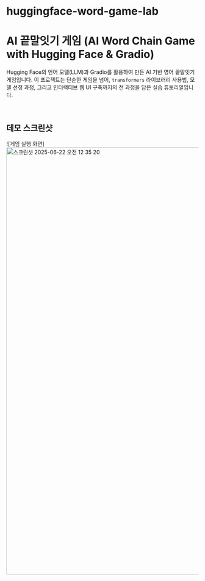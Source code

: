 # huggingface-word-game-lab
# AI 끝말잇기 게임 (AI Word Chain Game with Hugging Face & Gradio)

Hugging Face의 언어 모델(LLM)과 Gradio를 활용하여 만든 AI 기반 영어 끝말잇기 게임입니다. 이 프로젝트는 단순한 게임을 넘어, `transformers` 라이브러리 사용법, 모델 선정 과정, 그리고 인터랙티브 웹 UI 구축까지의 전 과정을 담은 실습 튜토리얼입니다.

<br>

## 데모 스크린샷
![게임 실행 화면] <img width="1120" alt="스크린샷 2025-06-22 오전 12 35 20" src="https://github.com/user-attachments/assets/57fa0def-41c3-4aac-b096-5affacd7f52a" />
